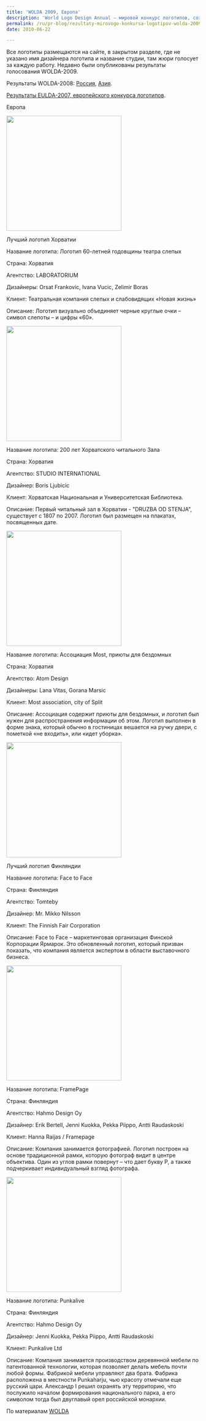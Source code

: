 ```yaml
---
title: 'WOLDA 2009, Европа'
description: 'World Logo Design Annual – мировой конкурс логотипов, созданный на основе европейского конкурса логотипов EULDA. Цель конкурса – устанавливать высокие стандарты в культуре визуальной коммуникации, исследовать механизмы узнавания.'
permalink: /ru/pr-blog/rezultaty-mirovogo-konkursa-logotipov-wolda-2009
date: 2010-06-22

---
```


Все логотипы размещаются на сайте, в закрытом разделе, где не указано имя дизайнера логотипа и название студии, там жюри голосует за каждую работу. Недавно были опубликованы результаты голосования WOLDA-2009.

Результаты WOLDA-2008: <a href="/ru/pr-blog/WOLDA-2008-expert-analysis">Россия</a>, <a href="/ru/pr-blog/WOLDA-2008-expert-analysis-east">Азия</a>.

<a href="/ru/pr-blog/EULDA-2007-expert-analysis">Результаты EULDA-2007, европейского конкурса логотипов</a>.

Европа

<img src="{{ site.assets }}/upload/300_4173.jpg" alt="" class="post__img" width="300" height="300">

Лучший логотип Хорватии

Название логотипа: Логотип 60-летней годовщины театра слепых

Страна: Хорватия

Агентство: LABORATORIUM

Дизайнеры: Orsat Frankovic, Ivana Vucic, Zelimir Boras

Клиент: Театральная компания слепых и слабовидящих «Новая жизнь»

Описание: Логотип визуально объединяет черные круглые очки – символ слепоты – и цифры «60».

<img src="{{ site.assets }}/upload/300_1957.jpg" alt="" class="post__img" width="300" height="300">

Название логотипа: 200 лет Хорватского читального Зала

Страна: Хорватия

Агентство: STUDIO INTERNATIONAL

Дизайнер: Boris Ljubicic

Клиент: Хорватская Национальная и Университетская Библиотека.

Описание: Первый читальный зал в Хорватии - "DRUZBA OD STENJA", существует с 1807 по 2007. Логотип был размещен на плакатах, посвященных дате.

<img src="{{ site.assets }}/upload/300_4431.jpg" alt="" class="post__img" width="300" height="300">

Название логотипа: Ассоциация Most, приюты для бездомных

Страна: Хорватия

Агентство: Atom Design

Дизайнеры: Lana Vitas, Gorana Marsic

Клиент: Most association, city of Split

Описание: Ассоциация содержит приюты для бездомных, и логотип был нужен для распространения информации об этом. Логотип выполнен в форме знака, который обычно в гостиницах вешается на ручку двери, с пометкой «не входить», или «идет уборка».

<img src="{{ site.assets }}/upload/300_1793.jpg" alt="" class="post__img" width="300" height="300">

Лучший логотип Финляндии

Название логотипа: Face to Face

Страна: Финляндия

Агентство: Tomteby

Дизайнер: Mr. Mikko Nilsson

Клиент: The Finnish Fair Corporation

Описание: Face to Face – маркетинговая организация Финской Корпорации Ярмарок. Это обновленный логотип, который призван показать, что компания является экспертом в области выставочного бизнеса.

<img src="{{ site.assets }}/upload/300_3937.jpg" alt="" class="post__img" width="300" height="300">

Название логотипа: FramePage

Страна: Финляндия

Агентство: Hahmo Design Oy

Дизайнер: Erik Bertell, Jenni Kuokka, Pekka Piippo, Antti Raudaskoski

Клиент: Hanna Raijas / Framepage

Описание: Компания занимается фотографией. Логотип построен на основе традиционной рамки, которую фотограф видит в центре объектива. Один из углов рамки повернут – что дает букву P, а также подчеркивает индивидуальный взгляд фотографа.

<img src="{{ site.assets }}/upload/300_3936.jpg" alt="" class="post__img" width="300" height="300">

Название логотипа: Punkalive

Страна: Финляндия

Агентство: Hahmo Design Oy

Дизайнер: Jenni Kuokka, Pekka Piippo, Antti Raudaskoski

Клиент: Punkalive Ltd

Описание: Компания занимается производством деревянной мебели по патентованной технологии, которая позволяет делать мебель почти любой формы. Фабрикой мебели управляют два брата. Фабрика расположена в местности Punkaharju, чью красоту отмечали еще русский цари. Александр I решил охранять эту территорию, что послужило началом формирования национального парка, а его символом тогда был двуглавый орел российской монархии.

По материалам <a href="https://www.wolda.org">WOLDA</a>

